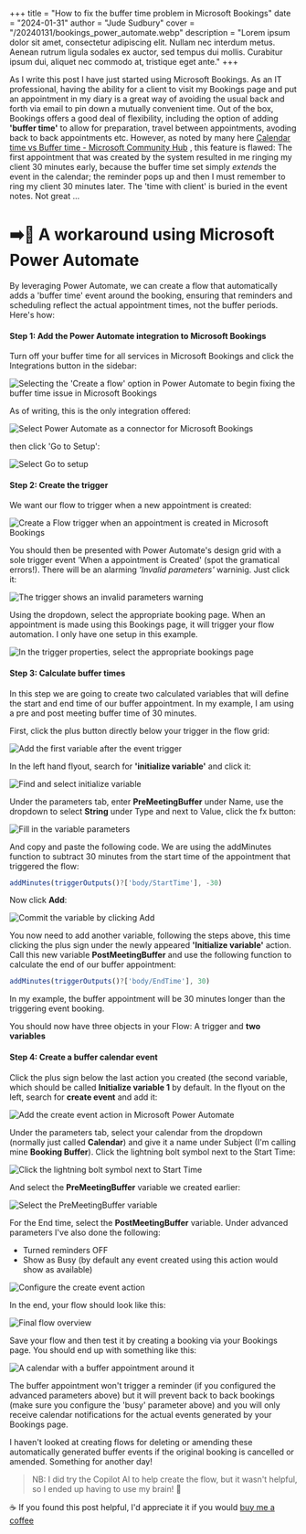+++
title = "How to fix the buffer time problem in Microsoft Bookings"
date = "2024-01-31"
author = "Jude Sudbury"
cover = "/20240131/bookings_power_automate.webp"
description = "Lorem ipsum dolor sit amet, consectetur adipiscing elit. Nullam nec interdum metus. Aenean rutrum ligula sodales ex auctor, sed tempus dui mollis. Curabitur ipsum dui, aliquet nec commodo at, tristique eget ante."
+++

As I write this post I have just started using Microsoft Bookings. As an IT professional, having the ability for a client to visit my Bookings page and put an appointment in my diary is a great way of avoiding the usual back and forth via email to pin down a mutually convenient time. Out of the box, Bookings offers a good deal of flexibility, including the option of adding **'buffer time'** to allow for preparation, travel between appointments, avoding back to back appointments etc. However, as noted by many here [Calendar time vs Buffer time - Microsoft Community Hub](https://techcommunity.microsoft.com/t5/microsoft-bookings-ideas/calendar-time-vs-buffer-time/idi-p/2469887)
, this feature is flawed: The first appointment that was created by the system resulted in me ringing my client 30 minutes early, because the buffer time set simply *extends* the event in the calendar; the reminder pops up and then I must remember to ring my client 30 minutes later. The 'time with client' is buried in the event notes. Not great ...

# ➡️🔄 A workaround using Microsoft Power Automate

By leveraging Power Automate, we can create a flow that automatically adds a 'buffer time' event around the booking, ensuring that reminders and scheduling reflect the actual appointment times, not the buffer periods. Here's how:

#### Step 1: Add the Power Automate integration to Microsoft Bookings

Turn off your buffer time for all services in Microsoft Bookings and click the Integrations button in the sidebar:

![Selecting the 'Create a flow' option in Power Automate to begin fixing the buffer time issue in Microsoft Bookings](/20240131/step_01.webp)

As of writing, this is the only integration offered:

![Select Power Automate as a connector for Microsoft Bookings](/20240131/step_02.webp)

then click 'Go to Setup':

![Select Go to setup](/20240131/step_03.webp)

#### Step 2: Create the trigger

We want our flow to trigger when a new appointment is created:

![Create a Flow trigger when an appointment is created in Microsoft Bookings](/20240131/step_04.webp)

You should then be presented with Power Automate's design grid with a sole trigger event 'When a appointment is Created' (spot the gramatical errors!). There will be an alarming *'Invalid parameters'* warninig. Just click it:

![The trigger shows an invalid parameters warning](/20240131/step_05.webp)

Using the dropdown, select the appropriate booking page. When an appointment is made using this Bookings page, it will trigger your flow automation. I only have one setup in this example.

![In the trigger properties, select the appropriate bookings page](/20240131/step_06.webp)

#### Step 3: Calculate buffer times

In this step we are going to create two calculated variables that will define the start and end time of our buffer appointment. In my example, I am using a pre and post meeting buffer time of 30 minutes.

First, click the plus button directly below your trigger in the flow grid:

![Add the first variable after the event trigger](/20240131/step_07.webp)

In the left hand flyout, search for **'initialize variable'** and click it:

![Find and select initialize variable](/20240131/step_08.webp)

Under the parameters tab, enter **PreMeetingBuffer** under Name, use the dropdown to select **String** under Type and next to Value, click the fx button:

![Fill in the variable parameters](/20240131/step_09.webp)

And copy and paste the following code. We are using the addMinutes function to subtract 30 minutes from the start time of the appointment that triggered the flow:

```javascript
addMinutes(triggerOutputs()?['body/StartTime'], -30)
```

Now click **Add**:

![Commit the variable by clicking Add](/20240131/step_10.webp)

You now need to add another variable, following the steps above, this time clicking the plus sign under the newly appeared **'Initialize variable'** action. Call this new variable **PostMeetingBuffer** and use the following function to calculate the end of our buffer appointment:

```javascript
addMinutes(triggerOutputs()?['body/EndTime'], 30)
```
In my example, the buffer appointment will be 30 minutes longer than the triggering event booking. 

You should now have three objects in your Flow: A trigger and **two variables**

#### Step 4: Create a buffer calendar event

Click the plus sign below the last action you created (the second variable, which should be called **Initialize variable 1** by default. In the flyout on the left, search for **create event** and add it:

![Add the create event action in Microsoft Power Automate](/20240131/step_11.webp)

Under the parameters tab, select your calendar from the dropdown (normally just called **Calendar**) and give it a name under Subject (I'm calling mine **Booking Buffer**). Click the lightning bolt symbol next to the Start Time:

![Click the lightning bolt symbol next to Start Time](/20240131/step_12.webp)

And select the **PreMeetingBuffer** variable we created earlier:

![Select the PreMeetingBuffer variable](/20240131/step_13.webp)

For the End time, select the **PostMeetingBuffer** variable. Under advanced parameters I've also done the following:

- Turned reminders OFF
- Show as Busy (by default any event created using this action would show as available)

![Configure the create event action](/20240131/step_14.webp)

In the end, your flow should look like this:

![Final flow overview](/20240131/flow_overview.webp)

Save your flow and then test it by creating a booking via your Bookings page. You should end up with something like this:

![A calendar with a buffer appointment around it](/20240131/final_step.webp)

The buffer appointment won't trigger a reminder (if you configured the advanced parameters above) but it will prevent back to back bookings (make sure you configure the 'busy' parameter above) and you will only receive calendar notifications for the actual events generated by your Bookings page.

I haven't looked at creating flows for deleting or amending these automatically generated buffer events if the original booking is cancelled or amended. Something for another day!

> NB: I did try the Copilot AI to help create the flow, but it wasn't helpful, so I ended up having to use my brain! 🧠

☕️ If you found this post helpful, I'd appreciate it if you would [buy me a coffee](https://www.buymeacoffee.com/heyjudeuk)

